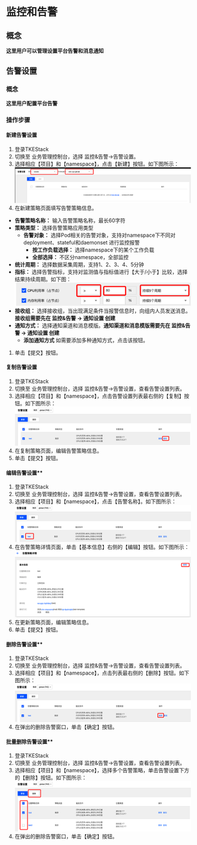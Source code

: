 # 监控和告警
## 概念
**这里用户可以管理设置平台告警和消息通知**

## 告警设置
### 概念
**这里用户配置平台告警**
### 操作步骤
#### 新建告警设置
  1. 登录TKEStack
  2. 切换至 业务管理控制台，选择 监控&告警->告警设置。
  3. 选择相应【项目】和【namespace】，点击【新建】按钮。如下图所示：
   ![新建告警](images/新建告警.png)
  4. 在新建策略页面填写告警策略信息。
   + **告警策略名称：** 输入告警策略名称，最长60字符
   + **策略类型：** 选择告警策略应用类型
     + **告警对象：** 选择Pod相关的告警对象，支持对namespace下不同对deployment、stateful和daemonset 进行监控报警
       + **按工作负载选择：** 选择namespace下的某个工作负载
       + **全部选择：** 不区分namespace，全部监控
   + **统计周期：** 选择数据采集周期，支持1、2、3、4、5分钟
   + **指标：** 选择告警指标，支持对监测值与指标值进行【大于/小于】比较，选择结果持续周期。如下图：
![指标设置](images/指标设置.png)
   + **接收组：** 选择接收组，当出现满足条件当报警信息时，向组内人员发送消息。**接收组需要先在 监控&告警 -> 通知设置 创建**
   + **通知方式：** 选择通知渠道和消息模版。**通知渠道和消息模版需要先在 监控&告警 -> 通知设置 创建**
     + **添加通知方式** 如需要添加多种通知方式，点击该按钮。
  1. 单击【提交】按钮。
#### 复制告警设置
  1. 登录TKEStack
  2. 切换至 业务管理控制台，选择 监控&告警->告警设置，查看告警设置列表。
  3. 选择相应【项目】和【namespace】，点击告警设置列表最右侧的【复制】按钮。如下图所示：
   ![告警复制按钮](images/告警复制按钮.png)  
  4. 在复制策略页面，编辑告警策略信息。
  5. 单击【提交】按钮。
#### 编辑告警设置**
  1. 登录TKEStack
  2. 切换至 业务管理控制台，选择 监控&告警->告警设置，查看告警设置列表。
  3. 选择相应【项目】和【namespace】，点击【告警名称】。如下图所示：
   ![告警名称](images/告警名称.png)
  4. 在告警策略详情页面，单击【基本信息】右侧的【编辑】按钮。如下图所示：
   ![告警编辑](images/告警编辑.png)
  5. 在更新策略页面，编辑策略信息。
  6. 单击【提交】按钮。
#### 删除告警设置**
  1. 登录TKEStack
  2. 切换至 业务管理控制台，选择 监控&告警->告警设置，查看告警设置列表。
  3. 选择相应【项目】和【namespace】，点击列表最右侧的【删除】按钮。如下图所示：
   ![告警删除](images/告警删除.png)
  4. 在弹出的删除告警窗口，单击【确定】按钮。
#### 批量删除告警设置**
  1. 登录TKEStack
  2. 切换至 业务管理控制台，选择 监控&告警->告警设置，查看告警设置列表。
  3. 选择相应【项目】和【namespace】，选择多个告警策略，单击告警设置下方的【删除】按钮。如下图所示：
   ![批量告警删除](images/告警批量删除.png)
  4. 在弹出的删除告警窗口，单击【确定】按钮。
